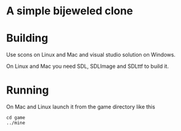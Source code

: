 A simple bijeweled clone
========================

# Building

Use scons on Linux and Mac and visual studio solution on Windows.

On Linux and Mac you need SDL, SDLImage and SDLttf to build it.

# Running

On Mac and Linux launch it from the game directory like this

    cd game 
    ../mine


